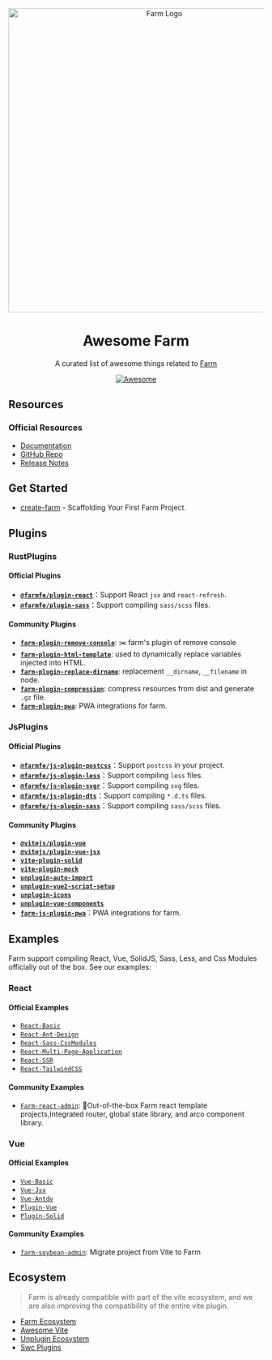 <div align="center">
  <p align="center">
    <a href="https://farm-fe.github.io/" target="blank"><img src="https://raw.githubusercontent.com/farm-fe/farm/main/assets/logo.png" width="600" alt="Farm Logo" /></a>
  </p>
<h1>Awesome Farm</h1>
<p>A curated list of awesome things related to <a href="https://github.com/farm-fe/farm">Farm</a></p>

  <a href="https://awesome.re">
    <img src="https://awesome.re/badge.svg" alt="Awesome">
  </a>
</div>

## Resources

### Official Resources

- [Documentation](https://farm-fe.github.io/)
- [GitHub Repo](https://github.com/farm-fe)
- [Release Notes](https://github.com/farm-fe/farm/blob/main/packages/core/CHANGELOG.md)

## Get Started

- [create-farm](https://github.com/farm-fe/farm/tree/main/packages/create-farm) - Scaffolding Your First Farm Project.

## Plugins

### RustPlugins

#### Official Plugins

- **[`@farmfe/plugin-react`](https://github.com/farm-fe/farm/tree/main/rust-plugins/react)**：Support React `jsx` and `react-refresh`.
- **[`@farmfe/plugin-sass`](https://github.com/farm-fe/farm/tree/main/rust-plugins/sass)**：Support compiling `sass/scss` files.

#### Community Plugins

- **[`farm-plugin-remove-console`](https://github.com/jstors/farm-plugin-remove-console)**: ✂️ farm's plugin of remove console
- **[`farm-plugin-html-template`](https://github.com/jstors/farm-plugin-html-template)**: used to dynamically replace variables injected into HTML.
- **[`farm-plugin-replace-dirname`](https://github.com/jstors/farm-plugin-replace-dirname)**: replacement `__dirname`, `__filename` in node.
- **[`farm-plugin-compression`](https://github.com/Weeken/farm-plugin-compression)**: compress resources from dist and generate `.gz` file.
- **[`farm-plugin-pwa`](https://github.com/Weeken/farm-plugin-pwa)**: PWA integrations for farm.

### JsPlugins

#### Official Plugins

- **[`@farmfe/js-plugin-postcss`](https://github.com/farm-fe/farm/tree/main/js-plugins/postcss)**：Support `postcss` in your project.
- **[`@farmfe/js-plugin-less`](https://github.com/farm-fe/farm/tree/main/js-plugins/less)**：Support compiling `less` files.
- **[`@farmfe/js-plugin-svgr`](https://github.com/farm-fe/farm/tree/main/js-plugins/svgr)**：Support compiling `svg` files.
- **[`@farmfe/js-plugin-dts`](https://github.com/farm-fe/farm/tree/main/js-plugins/dts)**：Support compiling `*.d.ts` files.
- **[`@farmfe/js-plugin-sass`](https://github.com/farm-fe/farm/tree/main/js-plugins/sass)**：Support compiling `sass/scss` files.

#### Community Plugins

- **[`@vitejs/plugin-vue`](https://github.com/vitejs/vite-plugin-vue/blob/main/packages/plugin-vue/README.md)**
- **[`@vitejs/plugin-vue-jsx`](https://github.com/vitejs/vite-plugin-vue/tree/main/packages/plugin-vue-jsx)**
- **[`vite-plugin-solid`](https://www.npmjs.com/package/vite-plugin-solid)**
- **[`vite-plugin-mock`](https://www.npmjs.com/package/vite-plugin-solid)**
- **[`unplugin-auto-import`](https://github.com/antfu/unplugin-auto-import)**
- **[`unplugin-vue2-script-setup`](https://github.com/antfu/unplugin-vue2-script-setup)**
- **[`unplugin-icons`](https://github.com/antfu/unplugin-icons)**
- **[`unplugin-vue-components`](https://github.com/antfu/unplugin-vue-components)**
- **[`farm-js-plugin-pwa`](https://github.com/Weeken/farm-js-plugin-pwa)**：PWA integrations for farm.

## Examples

Farm support compiling React, Vue, SolidJS, Sass, Less, and Css Modules officially out of the box. See our examples:

### React

#### Official Examples

- [`React-Basic`](https://github.com/farm-fe/farm/tree/main/examples/react)
- [`React-Ant-Design`](https://github.com/farm-fe/farm/tree/main/examples/react-antd)
- [`React-Sass-CssModules`](https://github.com/farm-fe/farm/tree/main/examples/css-modules)
- [`React-Multi-Page-Application`](https://github.com/farm-fe/farm/tree/main/examples/multi-page-app)
- [`React-SSR`](https://github.com/farm-fe/farm/tree/main/examples/react-ssr)
- [`React-TailwindCSS`](https://github.com/farm-fe/farm/tree/main/examples/tailwind)

#### Community Examples

- [`Farm-react-admin`](https://github.com/jstors/farm-react-admin): 🧚Out-of-the-box Farm react template projects,Integrated router, global state library, and arco component library.

### Vue

#### Official Examples

- [`Vue-Basic`](https://github.com/farm-fe/farm/tree/main/examples/vue)
- [`Vue-Jsx`](https://github.com/farm-fe/farm/tree/main/examples/vue-jsx)
- [`Vue-Antdv`](https://github.com/farm-fe/farm/tree/main/examples/vue-antdv)
- [`Plugin-Vue`](https://github.com/farm-fe/farm/tree/main/examples/vite-adapter-vue)
- [`Plugin-Solid`](https://github.com/farm-fe/farm/tree/main/examples/solid)

#### Community Examples

- [`farm-soybean-admin`](https://github.com/farm-fe/farm-soybean-admin): Migrate project from Vite to Farm

## Ecosystem

> Farm is already compatible with part of the vite ecosystem, and we are also improving the compatibility of the entire vite plugin.

- [Farm Ecosystem](https://farm-fe.github.io/docs/plugins/community-plugins)
- [Awesome Vite](https://github.com/vitejs/awesome-vite/blob/master/README.md)
- [Unplugin Ecosystem](https://unplugin.unjs.io/showcase/)
- [Swc Plugins](https://swc.rs/docs/plugin/selecting-swc-core)
